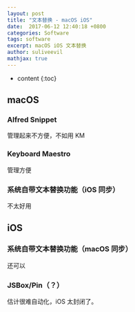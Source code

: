 ```yaml
---
layout: post
title: "文本替换 - macOS iOS"
date:  2017-06-12 12:40:18 +0800
categories: Software
tags: software
excerpt: macOS iOS 文本替换
author: suliveevil
mathjax: true
---
```


* content
{:toc}

## macOS

### Alfred Snippet

管理起来不方便，不如用 KM

### Keyboard Maestro

管理方便

### 系统自带文本替换功能（iOS 同步）

不太好用

## iOS

### 系统自带文本替换功能（macOS 同步）

还可以

### JSBox/Pin（？）

估计很难自动化，iOS 太封闭了。


